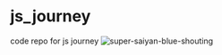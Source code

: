# js_journey
code repo for js journey 
![super-saiyan-blue-shouting](https://github.com/Tomhawkstorm55557/js_journey/assets/77274104/5fe94527-1cf6-4897-98a8-f91f43ffc3f1)
